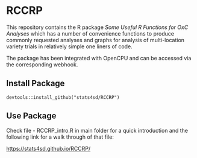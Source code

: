 # RCCRP
This repository contains the R package _Some Useful R Functions for OxC Analyses_ which has a number of convenience functions to produce commonly requested analyses and graphs for analysis of multi-location variety trials in relatively simple one liners of code.

The package has been integrated with OpenCPU and can be accessed via the corresponding webhook.

## Install Package
    devtools::install_github("stats4sd/RCCRP")

## Use Package
Check file - RCCRP_intro.R in main folder for a quick introduction and the following link for a walk through of that file:

https://stats4sd.github.io/RCCRP/
